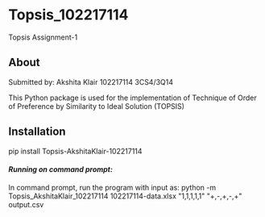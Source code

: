 # Topsis_102217114
Topsis Assignment-1

<h2>About</h2>
Submitted by: Akshita Klair
102217114
3CS4/3Q14

This Python package is used for the implementation of Technique of Order of Preference by Similarity to Ideal Solution (TOPSIS)
<h2>Installation</h2>
pip install Topsis-AkshitaKlair-102217114

<h4><i>Running on command prompt:</i></h4>
In command prompt, run the program with input as:
python -m Topsis_AkshitaKlair_102217114 102217114-data.xlsx "1,1,1,1,1" "+,-,+,-,+" output.csv
